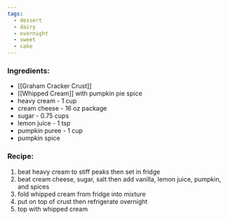 ```yaml
---
tags:
  - dessert
  - dairy
  - overnight
  - sweet
  - cake
---
```

### Ingredients:
- [[Graham Cracker Crust]]
- [[Whipped Cream]] with pumpkin pie spice
- heavy cream - 1 cup
- cream cheese - 16 oz package
- sugar - 0.75 cups
- lemon juice - 1 tsp
- pumpkin puree - 1 cup
- pumpkin spice

### Recipe:
1. beat heavy cream to stiff peaks then set in fridge
2. beat cream cheese, sugar, salt then add vanilla, lemon juice, pumpkin, and spices
3. fold whipped cream from fridge into mixture
4. put on top of crust then refrigerate overnight
5. top with whipped cream